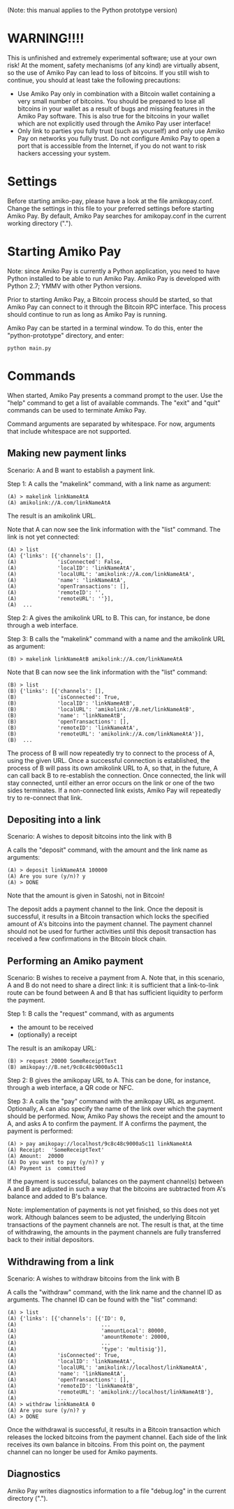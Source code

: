 (Note: this manual applies to the Python prototype version)

WARNING!!!!
===========

This is unfinished and extremely experimental software; use at your own risk!
At the moment, safety mechanisms (of any kind) are virtually absent, so the use
of Amiko Pay can lead to loss of bitcoins. If you still wish to continue, you
should at least take the following precautions:

* Use Amiko Pay only in combination with a Bitcoin wallet containing a very small
  number of bitcoins. You should be prepared to lose all bitcoins in your wallet
  as a result of bugs and missing features in the Amiko Pay software.
  This is also true for the bitcoins in your wallet which are not explicitly
  used through the Amiko Pay user interface!
* Only link to parties you fully trust (such as yourself) and only use Amiko Pay
  on networks you fully trust. Do not configure Amiko Pay to open a port that
  is accessible from the Internet, if you do not want to risk hackers accessing
  your system.


Settings
========

Before starting amiko-pay, please have a look at the file amikopay.conf.
Change the settings in this file to your preferred settings before starting
Amiko Pay. By default, Amiko Pay searches for amikopay.conf in the current
working directory (".").


Starting Amiko Pay
==================

Note: since Amiko Pay is currently a Python application, you need to have Python
installed to be able to run Amiko Pay. Amiko Pay is developed with Python 2.7;
YMMV with other Python versions.

Prior to starting Amiko Pay, a Bitcoin process should be started, so that Amiko
Pay can connect to it through the Bitcoin RPC interface. This process should
continue to run as long as Amiko Pay is running.

Amiko Pay can be started in a terminal window. To do this, enter the
"python-prototype" directory, and enter:

	python main.py


Commands
========

When started, Amiko Pay presents a command prompt to the user. Use the "help"
command to get a list of available commands. The "exit" and "quit" commands can
be used to terminate Amiko Pay.

Command arguments are separated by whitespace. For now, arguments that include
whitespace are not supported.


Making new payment links
------------------------

Scenario: A and B want to establish a payment link.

Step 1:
A calls the "makelink" command, with a link name as argument:

	(A) > makelink linkNameAtA
	(A) amikolink://A.com/linkNameAtA

The result is an amikolink URL.

Note that A can now see the link information with the "list" command.
The link is not yet connected:

	(A) > list
	(A) {'links': [{'channels': [],
	(A)             'isConnected': False,
	(A)             'localID': 'linkNameAtA',
	(A)             'localURL': 'amikolink://A.com/linkNameAtA',
	(A)             'name': 'linkNameAtA',
	(A)             'openTransactions': [],
	(A)             'remoteID': '',
	(A)             'remoteURL': ''}],
	(A)  ...


Step 2:
A gives the amikolink URL to B. This can, for instance, be done through a
web interface.

Step 3:
B calls the "makelink" command with a name and the amikolink URL as argument:

	(B) > makelink linkNameAtB amikolink://A.com/linkNameAtA

Note that B can now see the link information with the "list" command:

	(B) > list
	(B) {'links': [{'channels': [],
	(B)             'isConnected': True,
	(B)             'localID': 'linkNameAtB',
	(B)             'localURL': 'amikolink://B.net/linkNameAtB',
	(B)             'name': 'linkNameAtB',
	(B)             'openTransactions': [],
	(B)             'remoteID': 'linkNameAtA',
	(B)             'remoteURL': 'amikolink://A.com/linkNameAtA'}],
	(B)  ...

The process of B will now repeatedly try to connect to the process of A, using
the given URL. Once a successful connection is established, the process of B
will pass its own amikolink URL to A, so that, in the future, A can call back B
to re-establish the connection. Once connected, the link will stay connected,
until either an error occurs on the link or one of the two sides terminates.
If a non-connected link exists, Amiko Pay will repeatedly try to re-connect that
link.


Depositing into a link
----------------------

Scenario: A wishes to deposit bitcoins into the link with B

A calls the "deposit" command, with the amount and the link name as arguments:

	(A) > deposit linkNameAtA 100000
	(A) Are you sure (y/n)? y
	(A) > DONE

Note that the amount is given in Satoshi, not in Bitcoin!

The deposit adds a payment channel to the link. Once the deposit is successful,
it results in a Bitcoin transaction which locks the specified amount of A's
bitcoins into the payment channel. The payment channel should not be used for
further activities until this deposit transaction has received a few
confirmations in the Bitcoin block chain.


Performing an Amiko payment
---------------------------

Scenario: B wishes to receive a payment from A. Note that, in this scenario,
A and B do not need to share a direct link: it is sufficient that a
link-to-link route can be found between A and B that has sufficient liquidity
to perform the payment.

Step 1:
B calls the "request" command, with as arguments

* the amount to be received
* (optionally) a receipt

The result is an amikopay URL:

	(B) > request 20000 SomeReceiptText
	(B) amikopay://B.net/9c8c48c9000a5c11

Step 2:
B gives the amikopay URL to A. This can be done, for instance, through a web
interface, a QR code or NFC.

Step 3:
A calls the "pay" command with the amikopay URL as argument. Optionally, A can
also specify the name of the link over which the payment should be performed.
Now, Amiko Pay shows the receipt and the amount to A, and asks A to confirm the
payment. If A confirms the payment, the payment is performed:

	(A) > pay amikopay://localhost/9c8c48c9000a5c11 linkNameAtA
	(A) Receipt:  'SomeReceiptText'
	(A) Amount:  20000
	(A) Do you want to pay (y/n)? y
	(A) Payment is  committed

If the payment is successful, balances on the payment channel(s) between A and B
are adjusted in such a way that the bitcoins are subtracted from A's balance and
added to B's balance.

Note: implementation of payments is not yet finished, so this does not yet work.
Although balances seem to be adjusted, the underlying Bitcoin transactions of the
payment channels are not. The result is that, at the time of withdrawing, the
amounts in the payment channels are fully transferred back to their initial
depositors.


Withdrawing from a link
----------------------

Scenario: A wishes to withdraw bitcoins from the link with B

A calls the "withdraw" command, with the link name and the channel ID as arguments.
The channel ID can be found with the "list" command:

	(A) > list
	(A) {'links': [{'channels': [{'ID': 0,
	(A)                           ...
	(A)                           'amountLocal': 80000,
	(A)                           'amountRemote': 20000,
	(A)                           ...
	(A)                           'type': 'multisig'}],
	(A)             'isConnected': True,
	(A)             'localID': 'linkNameAtA',
	(A)             'localURL': 'amikolink://localhost/linkNameAtA',
	(A)             'name': 'linkNameAtA',
	(A)             'openTransactions': [],
	(A)             'remoteID': 'linkNameAtB',
	(A)             'remoteURL': 'amikolink://localhost/linkNameAtB'},
	(A)             ...
	(A) > withdraw linkNameAtA 0
	(A) Are you sure (y/n)? y
	(A) > DONE

Once the withdrawal is successful, it results in a Bitcoin transaction which
releases the locked bitcoins from the payment channel. Each side of the link
receives its own balance in bitcoins. From this point on, the payment channel
can no longer be used for Amiko payments.

Diagnostics
-----------

Amiko Pay writes diagnostics information to a file "debug.log" in the current
directory (".").

